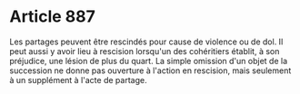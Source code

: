 # Article 887

Les partages peuvent être rescindés pour cause de violence ou de dol.   Il peut aussi y avoir lieu à rescision lorsqu'un des cohéritiers établit, à son préjudice, une lésion de plus du quart. La simple omission d'un objet de la succession ne donne pas ouverture à l'action en rescision, mais seulement à un supplément à l'acte de partage.